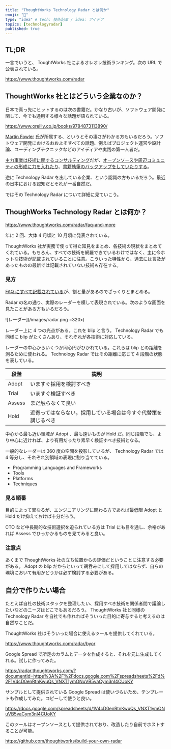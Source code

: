```yaml
---
title: "ThoughtWorks Technology Radar とは何か"
emoji: "📡"
type: "idea" # tech: 技術記事 / idea: アイデア
topics: [technologyradar]
published: true
---
```


## TL;DR

一言でいうと、 ToughtWorks 社によるオレオレ技術ランキング。次の URL で公表されている。

https://www.thoughtworks.com/radar

## ThoughtWorks 社とはどういう企業なのか？

日本で真っ先にヒットするのは次の書籍だ。かなり古いが、ソフトウェア開発に関して、今でも通用する様々な話題が語られている。

https://www.oreilly.co.jp/books/9784873113890/

[Martin Fowler](https://martinfowler.com/) 氏が所属する、というとその凄さがわかる方もいるだろう。ソフトウェア開発におけるおおよそすべての話題、例えばプロジェクト運営や設計論、コーディングテクニックなどのアイディアや実践の第一人者だ。

[主力事業は技術に関するコンサルティング](https://www.thoughtworks.com/about-us/our-purpose)だが、[オープンソースや周辺コミュニティの形成に力を入れたり](https://www.thoughtworks.com/insights/topic/open-source)、[書籍執筆のバックアップをしていたりする](https://www.thoughtworks.com/insights/books)。

逆に Technology Radar を出している企業、という認識の方もいるだろう。最近の日本における認知だとそれが一番自然だ。

ではその Technology Radar について詳細に見ていこう。

## ThoughWorks Technology Radar とは何か？

https://www.thoughtworks.com/radar/faq-and-more

年に 2 回、大体 4 月頃と 10 月頃に発表されている。

ThoughtWorks 社が実務で使って得た知見をまとめ、各技術の現状をまとめてくれている。もちろん、すべての技術を網羅できているわけではなく、主に今ホットな技術が記載されていることに注意。こういった特性から、過去には言及があったものの最新では記載されていない技術も存在する。

### 見方

[FAQ にすべて記載されている](https://www.thoughtworks.com/radar/faq-and-more)が、割と量があるのでざっくりとまとめる。

Radar の名の通り、実際のレーダーを模して表現されている。次のような画面を見たことがある方もいるだろう。

![レーダー](/images/radar.png =320x)

レーダー上に 4 つの光点がある。これを blip と言う。 Technology Radar でも同様に blip がたくさんあり、それぞれが各技術に対応している。

レーダーの中心からいくつか同心円がひかれている。これらは blip との距離を測るために使われる。 Technology Radar ではその距離に応じて 4 段階の状態を表している。

| 段階   | 説明                                                           |
| ------ | -------------------------------------------------------------- |
| Adopt  | いますぐ採用を検討すべき                                       |
| Trial  | いますぐ検証すべき                                             |
| Assess | まだ触らなくて良い                                             |
| Hold   | 近寄ってはならない。採用している場合は今すぐ代替策を講じるべき |

中心から最も近い領域が Adopt 、最も遠いものが Hold だ。同じ段階でも、より中心に近ければ、より有用だったり素早く検証すべき技術となる。

一般的なレーダーは 360 度の空間を投影しているが、 Technology Radar では 4 等分し、それぞれ別領域の表現に割り当てている。

- Programming Languages and Frameworks
- Tools
- Platforms
- Techniques

### 見る順番

目的によって異なるが、エンジニアリングに関わる方であれば最低限 Adopt と Hold だけ抑えておけば十分だろう。

CTO など中長期的な技術選択を迫られている方は Trial にも目を通し、余裕があれば Assess でひっかかるものを見てみると良い。

### 注意点

あくまで ThoughtWorks 社の立ち位置からの評価だということに注意する必要がある。 Adopt の blip だからといって鵜呑みにして採用してはならず、自らの環境において有用かどうかは必ず検討する必要がある。

## 自分で作りたい場合

たとえば自社の技術スタックを整理したい、採用すべき技術を関係者間で議論したいなどのニーズはどこでもあるだろう。 ThoughtWorks 社と同様の Technology Radar を自社でも作れればそういった目的に寄与すると考えるのは自然なことだ。

ThoughtWorks 社はそういった場合に使えるツールを提供してくれている。

https://www.thoughtworks.com/radar/byor

Google Spread で所定のカラムとデータを作成すると、それを元に生成してくれる。試しに作ってみた。

https://radar.thoughtworks.com/?documentId=https%3A%2F%2Fdocs.google.com%2Fspreadsheets%2Fd%2F1V4cD0enRtnKwuQs_VNXT1ymONuVB5vaCym3nI4CUoKY

サンプルとして提供されている Google Spread は使いづらいため、テンプレートも作成してみた。コピーして使うと良い。

https://docs.google.com/spreadsheets/d/1V4cD0enRtnKwuQs_VNXT1ymONuVB5vaCym3nI4CUoKY

このツールはオープンソースとして提供されており、改造したり自前でホストすることが可能。

https://github.com/thoughtworks/build-your-own-radar
